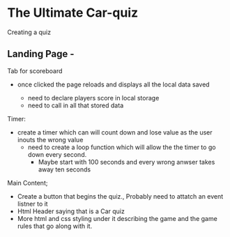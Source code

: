 # The Ultimate Car-quiz

Creating a quiz

## Landing Page -

Tab for scoreboard
 - once clicked the page reloads and displays all the local data saved

    - need to declare players score in local storage 
    - need to call in all that stored data

Timer: 
- create a timer which can will count down and lose value as the user inouts the wrong value
    - need to create a loop function which will allow the the timer to go down every second.
      - Maybe start with 100 seconds and every wrong anwser takes away ten seconds

Main Content; 
 - Create a button that begins the quiz., Probably need to attatch an event listner to it
  - Html Header saying that is a Car quiz 
  - More html and css styling under it describing the game and the game rules that go along with it.